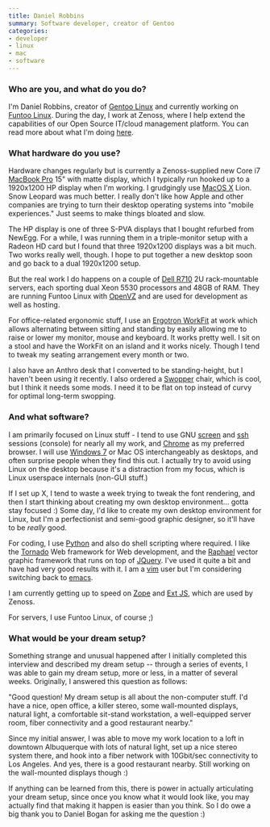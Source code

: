 ```yaml
---
title: Daniel Robbins
summary: Software developer, creator of Gentoo
categories:
- developer
- linux
- mac
- software
---
```


### Who are you, and what do you do?

I'm Daniel Robbins, creator of [Gentoo Linux][gentoo] and currently working on [Funtoo Linux][funtoo]. During the day, I work at Zenoss, where I help extend the capabilities of our Open Source IT/cloud management platform. You can read more about what I'm doing [here](http://community.zenoss.org/blogs/zenossblog/2012/01/24/openvz-and-zenoss "Daniel's post on OpenVZ.").

### What hardware do you use?

Hardware changes regularly but is currently a Zenoss-supplied new Core i7 [MacBook Pro][macbook-pro] 15" with matte display, which I typically run hooked up to a 1920x1200 HP display when I'm working. I grudgingly use [MacOS X][macos] Lion. Snow Leopard was much better. I really don't like how Apple and other companies are trying to turn their desktop operating systems into "mobile experiences." Just seems to make things bloated and slow.

The HP display is one of three S-PVA displays that I bought refurbed from NewEgg. For a while, I was running them in a triple-monitor setup with a Radeon HD card but I found that three 1920x1200 displays was a bit much. Two works really well, though. I hope to put together a new desktop soon and go back to a dual 1920x1200 setup.

But the real work I do happens on a couple of [Dell R710][poweredge-r710] 2U rack-mountable servers, each sporting dual Xeon 5530 processors and 48GB of RAM. They are running Funtoo Linux with [OpenVZ][] and are used for development as well as hosting.

For office-related ergonomic stuff, I use an [Ergotron WorkFit][workfit-s] at work which allows alternating between sitting and standing by easily allowing me to raise or lower my monitor, mouse and keyboard. It works pretty well. I sit on a stool and have the WorkFit on an island and it works nicely. Though I tend to tweak my seating arrangement every month or two.

I also have an Anthro desk that I converted to be standing-height, but I haven't been using it recently. I also ordered a [Swopper][] chair, which is cool, but I think it needs some mods. I need it to be flat on top instead of curvy for optimal long-term swopping.

### And what software?

I am primarily focused on Linux stuff - I tend to use GNU [screen][] and [ssh][] sessions (console) for nearly all my work, and [Chrome][] as my preferred browser. I will use [Windows 7][windows-7] or Mac OS interchangeably as desktops, and often surprise people when they find this out. I actually try to avoid using Linux on the desktop because it's a distraction from my focus, which is Linux userspace internals (non-GUI stuff.)

If I set up X, I tend to waste a week trying to tweak the font rendering, and then I start thinking about creating my own desktop environment... gotta stay focused :) Some day, I'd like to create my own desktop environment for Linux, but I'm a perfectionist and semi-good graphic designer, so it'll have to be *really* good.

For coding, I use [Python][] and also do shell scripting where required. I like the [Tornado][] Web framework for Web development, and the [Raphael][] vector graphic framework that runs on top of [JQuery][]. I've used it quite a bit and have had very good results with it. I am a [vim][] user but I'm considering switching back to [emacs][].

I am currently getting up to speed on [Zope][] and [Ext JS][ext-js], which are used by Zenoss.

For servers, I use Funtoo Linux, of course ;)

### What would be your dream setup?

Something strange and unusual happened after I initially completed this interview and described my dream setup -- through a series of events, I was able to gain my dream setup, more or less, in a matter of several weeks. Originally, I answered this question as follows:

"Good question! My dream setup is all about the non-computer stuff. I'd have a nice, open office, a killer stereo, some wall-mounted displays, natural light, a comfortable sit-stand workstation, a well-equipped server room, fiber connectivity and a good restaurant nearby."

Since my initial answer, I was able to move my work location to a loft in downtown Albuquerque with lots of natural light, set up a nice stereo system there, and hook into a fiber network with 10Gbit/sec connectivity to Los Angeles. And yes, there is a good restaurant nearby. Still working on the wall-mounted displays though :)

If anything can be learned from this, there is power in actually articulating your dream setup, since once you know what it would look like, you may actually find that making it happen is easier than you think. So I do owe a big thank you to Daniel Bogan for asking me the question :)

[swopper]: https://www.amazon.com/Via-Inc-A-801-Swopper/dp/B00079EH3U "An ergonomic chair."
[macbook-pro]: https://www.apple.com/macbook-pro/ "A laptop."
[poweredge-r710]: http://www.dell.com/us/business/p/poweredge-r710/pd "A rack-mounted PC server."
[workfit-s]: https://www.ergotron.com/tabid/640/language/en-US/default.aspx "A monitor/keyboard station that lets you switch between sitting and standing."
[raphael]: https://dmitrybaranovskiy.github.io/raphael/ "A Javascript library for working with vector graphics."
[gentoo]: https://www.gentoo.org/ "A Linux distribution."
[zope]: http://zope.org/ "A Python-based web application framework."
[tornado]: http://www.tornadoweb.org/en/stable/ "A fast web server."
[ssh]: https://en.wikipedia.org/wiki/Secure_Shell "A command-line tool for secure remote connections."
[screen]: http://www.gnu.org/software/screen/ "Think of it as tabs for your *nix terminal."
[funtoo]: https://www.funtoo.org/Welcome "A Linux distribution."
[openvz]: http://wiki.openvz.org/Main_Page "Virtualisation software for *nix."
[macos]: https://en.wikipedia.org/wiki/MacOS "An operating system for Mac hardware."
[jquery]: http://jquery.com/ "A Javascript framework."
[chrome]: https://www.google.com/intl/en/chrome/browser/ "A WebKit-based browser, where each tab runs in its own thread."
[vim]: http://www.vim.org/ "A command-line text editor."
[emacs]: http://www.gnu.org/software/emacs/ "A free open-source text editor."
[ext-js]: https://www.sencha.com/products/extjs/ "A Javascript framework."
[python]: https://www.python.org/ "An interpreted scripting language."
[windows-7]: https://en.wikipedia.org/wiki/Windows_7 "An operating system."
